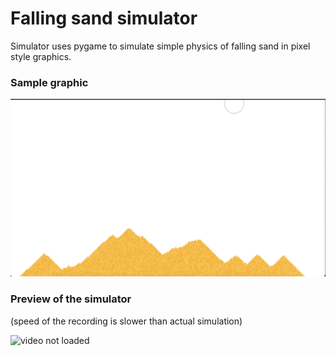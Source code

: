 # Falling sand simulator
Simulator uses pygame to simulate simple physics of falling sand in pixel style graphics.

### Sample graphic
![image not loaded](./resources/sample_image.png?raw=true)

### Preview of the simulator
(speed of the recording is slower than actual simulation)

![video not loaded](./resources/sample_video.gif?raw=true)